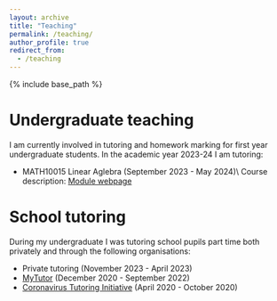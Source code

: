 ```yaml
---
layout: archive
title: "Teaching"
permalink: /teaching/
author_profile: true
redirect_from:
  - /teaching
---
```


{% include base_path %}

Undergraduate teaching
======

I am currently involved in tutoring and homework marking for first year undergraduate students. In the academic year 2023-24 I am tutoring:

- MATH10015 Linear Aglebra (September 2023 - May 2024)\\
  Course description: [Module webpage](https://www.bris.ac.uk/unit-programme-catalogue/UnitDetails.jsa?ayrCode=23%2F24&unitCode=MATH10015)

School tutoring
======

During my undergraduate I was tutoring school pupils part time both privately and through the following organisations:

- Private tutoring (November 2023 - April 2023)
- [MyTutor](https://www.mytutor.co.uk) (December 2020 - September 2022)
- [Coronavirus Tutoring Initiative](https://coronavirustutoring.co.uk/) (April 2020 - October 2020)
